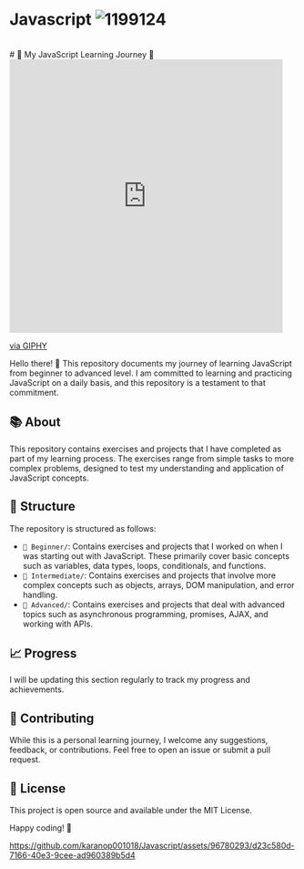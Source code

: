 # Javascript ![1199124](https://github.com/karanop001018/Javascript/assets/96780293/64d06b86-59a9-4695-a982-c3c1b9c69215)
<br>
# 🚀 My JavaScript Learning Journey 🚀
<iframe src="https://giphy.com/embed/dC3EHvqJ61hNReoxMV" width="480" height="480" frameBorder="0" class="giphy-embed" allowFullScreen></iframe><p><a href="https://giphy.com/gifs/rawww-coventry-transparent-dC3EHvqJ61hNReoxMV">via GIPHY</a></p>
Hello there! 👋 This repository documents my journey of learning JavaScript from beginner to advanced level. I am committed to learning and practicing JavaScript on a daily basis, and this repository is a testament to that commitment.

## 📚 About

This repository contains exercises and projects that I have completed as part of my learning process. The exercises range from simple tasks to more complex problems, designed to test my understanding and application of JavaScript concepts.

## 📂 Structure

The repository is structured as follows:

- `🌱 Beginner/`: Contains exercises and projects that I worked on when I was starting out with JavaScript. These primarily cover basic concepts such as variables, data types, loops, conditionals, and functions.
- `🌳 Intermediate/`: Contains exercises and projects that involve more complex concepts such as objects, arrays, DOM manipulation, and error handling.
- `🌲 Advanced/`: Contains exercises and projects that deal with advanced topics such as asynchronous programming, promises, AJAX, and working with APIs.

## 📈 Progress

I will be updating this section regularly to track my progress and achievements.

## 🤝 Contributing

While this is a personal learning journey, I welcome any suggestions, feedback, or contributions. Feel free to open an issue or submit a pull request.

## 📜 License

This project is open source and available under the MIT License.

Happy coding! 🚀


https://github.com/karanop001018/Javascript/assets/96780293/d23c580d-7166-40e3-9cee-ad960389b5d4

